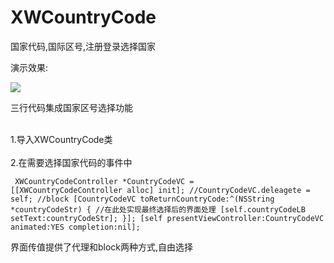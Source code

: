 # XWCountryCode
国家代码,国际区号,注册登录选择国家

演示效果:

![](https://github.com/qxuewei/XWCountryCode/raw/master/GIF/XWcountryGif.gif)  

三行代码集成国家区号选择功能

<br>1.导入XWCountryCode类</br>
<br>2.在需要选择国家代码的事件中
<code><pre>
  XWCountryCodeController *CountryCodeVC = [[XWCountryCodeController alloc] init];
    //CountryCodeVC.deleagete = self;
    //block
    [CountryCodeVC toReturnCountryCode:^(NSString *countryCodeStr) {
        //在此处实现最终选择后的界面处理
        [self.countryCodeLB setText:countryCodeStr];
    }];
    [self presentViewController:CountryCodeVC animated:YES completion:nil];
</code></pre>

界面传值提供了代理和block两种方式,自由选择
